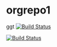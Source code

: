 # orgrepo1
ggt
[![Build Status](https://dev.azure.com/JIngzhuYan/0114NewProject/_apis/build/status/zhuorg.PRTest?branchName=master)](https://dev.azure.com/JIngzhuYan/0114NewProject/_build/latest?definitionId=334&branchName=master)

[![Build Status](https://dev.azure.com/dakv/sql-protocol/_apis/build/status/sql-protocol-CI?branchName=master)](https://dev.azure.com/dakv/sql-protocol/_build/latest?definitionId=1&branchName=master)
